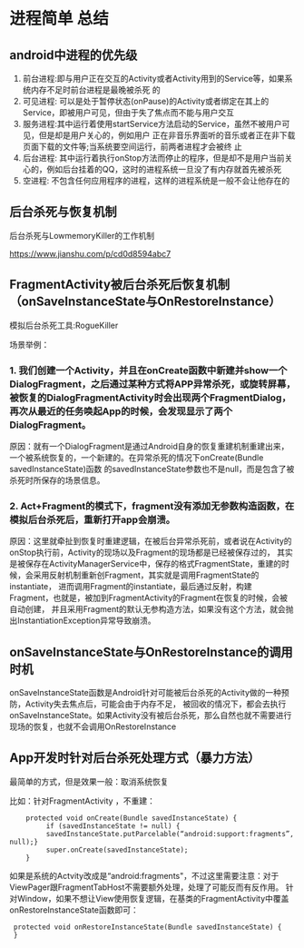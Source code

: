 # 进程简单 总结

## android中进程的优先级

1. 前台进程:即与用户正在交互的Activity或者Activity用到的Service等，如果系统内存不足时前台进程是最晚被杀死 的
2. 可见进程: 可以是处于暂停状态(onPause)的Activity或者绑定在其上的Service，即被用户可见，但由于失了焦点而不能与用户交互
3. 服务进程:其中运行着使用startService方法启动的Service，虽然不被用户可见，但是却是用户关心的，例如用户 正在非音乐界面听的音乐或者正在非下载页面下载的文件等;当系统要空间运行，前两者进程才会被终 止
4. 后台进程: 其中运行着执行onStop方法而停止的程序，但是却不是用户当前关心的，例如后台挂着的QQ，这时的进程系统一旦没了有内存就首先被杀死
5. 空进程: 不包含任何应用程序的进程，这样的进程系统是一般不会让他存在的


## 后台杀死与恢复机制

后台杀死与LowmemoryKiller的工作机制

https://www.jianshu.com/p/cd0d8594abc7

## FragmentActivity被后台杀死后恢复机制（onSaveInstanceState与OnRestoreInstance）

模拟后台杀死工具:RogueKiller

场景举例：

### 1. 我们创建一个Activity，并且在onCreate函数中新建并show一个DialogFragment，之后通过某种方式将APP异常杀死，或旋转屏幕，被恢复的DialogFragmentActivity时会出现两个FragmentDialog，再次从最近的任务唤起App的时候，会发现显示了两个DialogFragment。

原因：就有一个DialogFragment是通过Android自身的恢复重建机制重建出来，一个被系统恢复的，一个新建的。在异常杀死的情况下onCreate(Bundle savedInstanceState)函数
的savedInstanceState参数也不是null，而是包含了被杀死时所保存的场景信息。

### 2. Act+Fragment的模式下，fragment没有添加无参数构造函数，在模拟后台杀死后，重新打开app会崩溃。

原因：这里就牵扯到恢复时重建逻辑，在被后台异常杀死前，或者说在Activity的onStop执行前，Activity的现场以及Fragment的现场都是已经被保存过的，
其实是被保存在ActivityManagerService中，保存的格式FragmentState，重建的时候，会采用反射机制重新创Fragment，其实就是调用FragmentState的instantiate，
进而调用Fragment的instantiate，最后通过反射，构建Fragment，也就是，被加到FragmentActivity的Fragment在恢复的时候，会被自动创建，
并且采用Fragment的默认无参构造方法，如果没有这个方法，就会抛出InstantiationException异常导致崩溃。
                                                                           
## onSaveInstanceState与OnRestoreInstance的调用时机
onSaveInstanceState函数是Android针对可能被后台杀死的Activity做的一种预防，Activity失去焦点后，可能会由于内存不足，
被回收的情况下，都会去执行onSaveInstanceState。如果Activity没有被后台杀死，那么自然也就不需要进行现场的恢复，也就不会调用OnRestoreInstance


## App开发时针对后台杀死处理方式（暴力方法）

最简单的方式，但是效果一般：取消系统恢复

比如：针对FragmentActivity ，不重建：

        
        protected void onCreate(Bundle savedInstanceState) {
             if (savedInstanceState != null) {
             savedInstanceState.putParcelable(“android:support:fragments”, null);}
             super.onCreate(savedInstanceState);
        }  
如果是系统的Actvity改成是“android:fragments"，不过这里需要注意：对于ViewPager跟FragmentTabHost不需要额外处理，处理了可能反而有反作用。
针对Window，如果不想让View使用恢复逻辑，在基类的FragmentActivity中覆盖onRestoreInstanceState函数即可：
        
        
     protected void onRestoreInstanceState(Bundle savedInstanceState) {
     }   
        
##                                                               